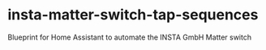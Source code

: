 # insta-matter-switch-tap-sequences
Blueprint for Home Assistant to automate the INSTA GmbH Matter switch
